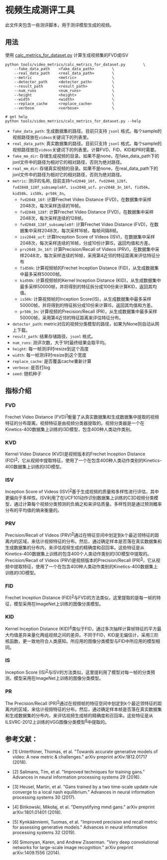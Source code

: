 # 视频生成测评工具

此文件夹包含一些测评脚本，用于测评模型生成的视频。

## 用法

使用 [calc_metrics_for_dataset.py](calc_metrics_for_dataset.py) 计算生成视频集的FVD或ISV

```shell
python tools/video_metrics/calc_metrics_for_dataset.py        \
    --fake_data_path    <fake_data_path>        \
    --real_data_path    <real_data_path>        \
    --metric            <metric>                \
    --detector_path     <detector_path>         \
    --result_path       <result_path>           \
    --num_runs          <num_runs>              \
    --height            <height>                \
    --width             <width>                 \
    --replace_cache     <replace_cache>         \
    --verbose           <verbose>               \

# get help
python tools/video_metrics/calc_metrics_for_dataset.py --help
```

- `fake_data_path`: 生成数据集的路径。目前只支持 `jsonl` 格式。每个sample的视频路径放在`videos`关键词下的列表里。
- `real_data_path`: 真实数据集的路径。目前只支持 `jsonl` 格式。每个sample的视频路径放在`videos`关键词下的列表里。计算FVD、FID、KID和PR时需要。
- `fake_mm_dir`: 存储生成视频的目录。如果不是none，在fake_data_path下的jonl文件中的路径为相对它的相对路径，否则为绝对路径。
- `real_mm_dir`: 存储真实视频的目录。如果不是none，在real_data_path下的jonl文件中的路径为相对它的相对路径，否则为绝对路径。
- `metric`: 测评的名称, 目前支持`fvd2048_16f`、`fvd2048_128f`、`fvd2048_128f_subsample8f`、`isv2048_ucf`、`prv2048_3n_16f`、`fid50k`、`kid50k`、`is50k`、`pr50k_3n`。
    - `fvd2048_16f`: 计算Frechet Video Distance (FVD)，在数据集中采样2048次，每次采样连续的16帧。
    - `fvd2048_128f`: 计算Frechet Video Distance (FVD)，在数据集中采样2048次，每次采样连续的128帧。
    - `fvd2048_128f_subsample8f`: 计算Frechet Video Distance (FVD)，在数据集中采样2048次，每次采样16帧，每帧间隔8帧。
    - `isv2048_ucf`: 计算Inception Score of Videos (ISV)，在数据集中采样2048次，每次采样连续的16帧，分成10份计算IS，返回均值和方差。
    - `prv2048_3n_16f`: 计算Precision/Recall of Videos (PRV)，在数据集中采样2048次，每次采样连续的16帧，采用第4近邻的特征距离来评估特征分布
    - `fid50k`: 计算视频帧的Frechet Inception Distance (FID)，从生成数据集中最多采样50000帧。
    - `kid50k`: 计算视频帧的Kernel Inception Distance (KID)，从生成数据集中最多采样50000帧，并将得到的特征拆分成100份来计算KID，返回其均值。
    - `is50k`: 计算视频帧的Inception Score(IS)，从生成数据集中最多采样50000帧，并将得到的特征拆分成10份来计算IS，返回其均值和方差。
    - `pr50k_3n`: 计算视频的Precision/Recall (PR)，从生成数据集中最多采样50000帧，采用第4近邻的特征距离来评估特征分布。
- `detector_path`: metric对应的视频分类模型的路径，如果为None则自动从网上下载。
- `result_path`: 结果存储路径，`jsonl` 格式。
- `num_runs`: 测评次数，大于1时最终结果会取平均。
- `height`: 每一帧测评时resize到这个高度
- `width`: 每一帧测评时resize到这个宽度
- `replace_cache`: 是否覆盖cache重新计算
- `verbose`: 是否打log
- `seed`: 随机种子

## 指标介绍

### FVD
Frechet Video Distance (FVD)<sup>[1](#reference)</sup>衡量了从真实数据集和生成数据集中提取的视频特征的分布距离。视频特征是由视频分类器提取的。视频分类器是一个在Kinetics-400数据集上训练的I3D模型，包含400种人类动作类别。

### KVD
Kernel Video Distance (KVD)是视频版本的Frechet Inception Distance (FID)<sup>[3](#reference)</sup>，它从视频中提取特征，使用了一个在包含400种人类动作类别的Kinetics-400数据集上训练的I3D模型。

### ISV
Inception Score of Videos (ISV)<sup>[2](#reference)</sup>基于生成视频的质量和多样性进行评估，其中更偏向于多样性。ISV利用了在UCF101动作识别数据集上训练的C3D视频分类模型，通过计算每个视频分类预测的负熵之和来评估质量。多样性则是通过预测概率分布的平均值的熵来衡量的。

### PRV
Precision/Recall of Videos (PRV)<sup>[5](#reference)</sup>通过在特征空间中划定到k个最近领特征的距离内的区域，来估计视频特征的分布。然后，通过确定样本是否落在真实数据集和生成数据集的分布内，来评估视频生成的精确度和召回率。这些特征是从Kinetics-400数据集上训练的包含400个人类动作类别的I3D模型中提取的。
Precision/Recall of Videos (PRV)是视频版本的Precision/Recall (PR)<sup>[5](#reference)</sup>，它从视频中提取特征，使用了一个在包含400种人类动作类别的Kinetics-400数据集上训练的I3D模型。

### FID
Frechet Inception Distance (FID)<sup>[3](#reference)</sup>与FVD的方法类似，这里提取的是每一帧的特征，模型采用在ImageNet上训练的图像分类模型。

### KID
Kernel Inception Distance (KID)<sup>[4](#reference)</sup>类似于FID，通过多次抽样计算帧特征的平方最大均值差异来量化两组视频之间的差异。不同于FID，KID是无偏估计，采用三阶核函数，更一致地符合人类感知。所应用的图像分类模型与FID中所应用的模型相同。

### IS
Inception Score (IS)<sup>[2](#reference)</sup>与ISV的方法类似，这里提利用了模型对每一帧的分类预测，模型采用在ImageNet上训练的图像分类模型。

### PR
The Precision/Recall (PR)<sup>[5](#reference)</sup>通过在视频帧的特征空间中划定到k个最近领特征的距离内的区域，来估计视频特征的分布。然后，通过确定样本帧是否落在真实数据集和生成数据集的分布内，来评估视频生成帧的精确度和召回率。这些特征是从ILSVRC-2012上训练的VGG图像分类模型<sup>[6](#reference)</sup>中提取的。


<h2 id="reference">参考文献：</h2>

- [1] Unterthiner, Thomas, et al. "Towards accurate generative models of video: A new metric & challenges." arXiv preprint arXiv:1812.01717 (2018).

- [2] Salimans, Tim, et al. "Improved techniques for training gans." Advances in neural information processing systems 29 (2016).

- [3] Heusel, Martin, et al. "Gans trained by a two time-scale update rule converge to a local nash equilibrium." Advances in neural information processing systems 30 (2017).

- [4] Bińkowski, Mikołaj, et al. "Demystifying mmd gans." arXiv preprint arXiv:1801.01401 (2018).

- [5] Kynkäänniemi, Tuomas, et al. "Improved precision and recall metric for assessing generative models." Advances in neural information processing systems 32 (2019).

- [6] Simonyan, Karen, and Andrew Zisserman. "Very deep convolutional networks for large-scale image recognition." arXiv preprint arXiv:1409.1556 (2014).

